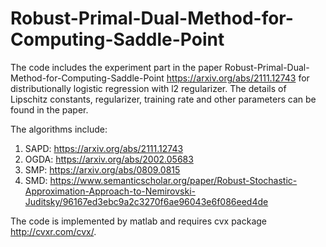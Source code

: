# Robust-Primal-Dual-Method-for-Computing-Saddle-Point
The code includes the experiment part in the paper Robust-Primal-Dual-Method-for-Computing-Saddle-Point https://arxiv.org/abs/2111.12743 for distributionally logistic regression with l2 regularizer. The details of Lipschitz constants, regularizer, training rate and other parameters can be found in the paper.

The algorithms include: 
1. SAPD: https://arxiv.org/abs/2111.12743
2. OGDA: https://arxiv.org/abs/2002.05683
3. SMP: https://arxiv.org/abs/0809.0815
4. SMD: https://www.semanticscholar.org/paper/Robust-Stochastic-Approximation-Approach-to-Nemirovski-Juditsky/96167ed3ebc9a2c3270f6ae96043e6f086eed4de

The code is implemented by matlab and requires cvx package http://cvxr.com/cvx/.
